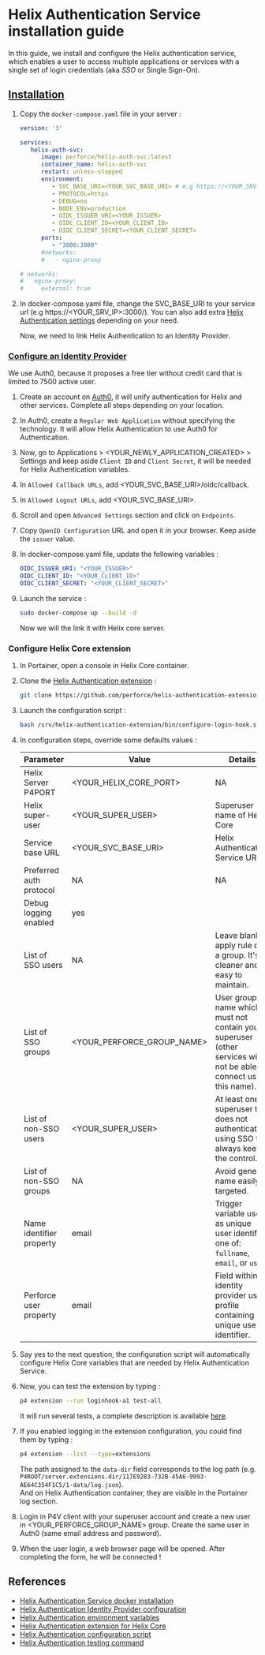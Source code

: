 # Helix Authentication Service installation guide

In this guide, we install and configure the Helix authentication service, which enables a user to access multiple applications or services with a single set of login credentials (aka *SSO* or Single Sign-On).

## [Installation](https://hub.docker.com/r/perforce/helix-auth-svc)

1. Copy the `docker-compose.yaml` file in your server :

   ```yaml
   version: '3'

   services:
      helix-auth-svc:
         image: perforce/helix-auth-svc:latest
         container_name: helix-auth-svc
         restart: unless-stopped
         environment:
            - SVC_BASE_URI=<YOUR_SVC_BASE_URI> # e.g https://<YOUR_SRV_IP>:3000/ 
            - PROTOCOL=https
            - DEBUG=no
            - NODE_ENV=production
            - OIDC_ISSUER_URI=<YOUR_ISSUER>
            - OIDC_CLIENT_ID=<YOUR_CLIENT_ID>
            - OIDC_CLIENT_SECRET=<YOUR_CLIENT_SECRET>
         ports:
            - "3000:3000"
         #networks:
         #   - nginx-proxy

   # networks:
   #   nginx-proxy:
   #     external: true
   ```

2. In docker-compose.yaml file, change the SVC_BASE_URI to your service url (e.g https://<YOUR_SRV_IP>:3000/).
   You can also add extra [Helix Authentication settings](https://www.perforce.com/manuals/helix-auth-svc/Content/HAS/configuring-has.html#Configuring_Helix_Authentication_Service) depending on your need.  

   Now, we need to link Helix Authentication to an Identity Provider.

### [Configure an Identity Provider](https://www.perforce.com/manuals/helix-auth-svc/Content/HAS/example-configs.html#Example_Identity_Provider_configurations)

We use Auth0, because it proposes a free tier without credit card that is limited to 7500 active user.

1. Create an account on [Auth0](https://auth0.com/signup?signUpData=%7B%22category%22%3A%22button%22%7D), it will unify authentication for Helix and other services. Complete all steps depending on your location.

2. In Auth0, create a `Regular Web Application` without specifying the technology. It will allow Helix Authentication to use Auth0 for Authentication.

3. Now, go to Applications > <YOUR_NEWLY_APPLICATION_CREATED> > Settings and keep aside `Client ID` and `Client Secret`, it will be needed for Helix Authentication variables.

4. In `Allowed Callback URLs`, add <YOUR_SVC_BASE_URI>/oidc/callback.

5. In `Allowed Logout URLs`, add <YOUR_SVC_BASE_URI>.

6. Scroll and open `Advanced Settings` section and click on `Endpoints`.

7. Copy `OpenID Configuration` URL and open it in your browser. Keep aside the `issuer` value.

8. In docker-compose.yaml file, update the following variables :

   ```yaml
   OIDC_ISSUER_URI: "<YOUR_ISSUER>"
   OIDC_CLIENT_ID: "<YOUR_CLIENT_ID>"
   OIDC_CLIENT_SECRET: "<YOUR_CLIENT_SECRET>"
   ```

9. Launch the service :

   ```bash
   sudo docker-compose up --build -d
   ```

   Now we will the link it with Helix core server.

### Configure Helix Core extension

1. In Portainer, open a console in Helix Core container.

2. Clone the [Helix Authentication extension](https://github.com/perforce/helix-authentication-extension/tree/main) :

   ```bash
   git clone https://github.com/perforce/helix-authentication-extension.git /srv/helix-authentication-extension
   ```

3. Launch the configuration script :

   ```bash
   bash /srv/helix-authentication-extension/bin/configure-login-hook.sh
   ```

4. In configuration steps, override some defaults values :

   | Parameter                | Value                      | Details                                                                                                             |
   | ------------------------ | -------------------------- | ------------------------------------------------------------------------------------------------------------------- |
   | Helix Server P4PORT      | <YOUR_HELIX_CORE_PORT>     | NA                                                                                                                  |
   | Helix super-user         | <YOUR_SUPER_USER>          | Superuser name of Helix Core                                                                                        |
   | Service base URL         | <YOUR_SVC_BASE_URI>        | Helix Authentication Service URL                                                                                    |
   | Preferred auth protocol  | NA                         | NA                                                                                                                  |
   | Debug logging enabled    | yes                        |                                                                                                                     |
   | List of SSO users        | NA                         | Leave blank to apply rule on a group. It's cleaner and easy to maintain.                                            |
   | List of SSO groups       | <YOUR_PERFORCE_GROUP_NAME> | User group name which must not contain your superuser (other services will not be able to connect using this name). |
   | List of non-SSO users    | <YOUR_SUPER_USER>          | At least one superuser that does not authenticate using SSO to always keep the control.                             |
   | List of non-SSO groups   | NA                         | Avoid generic name easily targeted.                                                                                 |
   | Name identifier property | email                      | Trigger variable used as unique user identifier, one of: `fullname`, `email`, or `user`.                            |
   | Perforce user property   | email                      | Field within identity provider user profile containing unique user identifier.                                      |

5. Say yes to the next question, the configuration script will automatically configure Helix Core variables that are needed by Helix Authentication Service.

6. Now, you can test the extension by typing :

   ```bash
   p4 extension --run loginhook-a1 test-all
   ```

   It will run several tests, a complete description is available [here](https://github.com/perforce/helix-authentication-extension/blob/main/docs/Administrator-Guide.md#testing).

7. If you enabled logging in the extension configuration, you could find them by typing :

   ```bash
   p4 extension --list --type=extensions
   ```

   The path assigned to the `data-dir` field corresponds to the log path (e.g. `P4ROOT/server.extensions.dir/117E9283-732B-45A6-9993-AE64C354F1C5/1-data/log.json`).  
   And on Helix Authentication container, they are visible in the Portainer log section.

8. Login in P4V client with your superuser account and create a new user in <YOUR_PERFORCE_GROUP_NAME> group. Create the same user in Auth0 (same email address and password).

9. When the user login, a web browser page will be opened. After completing the form, he will be connected !

## References

- [Helix Authentication Service docker installation](https://hub.docker.com/r/perforce/helix-auth-svc)
- [Helix Authentication Identity Provider configuration](https://www.perforce.com/manuals/helix-auth-svc/Content/HAS/example-configs.html#Example_Identity_Provider_configurations)
- [Helix Authentication environment variables](https://www.perforce.com/manuals/helix-auth-svc/Content/HAS/configuring-has.html#Configuring_Helix_Authentication_Service)
- [Helix Authentication extension for Helix Core](https://github.com/perforce/helix-authentication-extension/tree/main)
- [Helix Authentication configuration script](https://github.com/perforce/helix-authentication-extension/blob/main/docs/Administrator-Guide.md#configuration-script)
- [Helix Authentication testing command](https://github.com/perforce/helix-authentication-extension/blob/main/docs/Administrator-Guide.md#testing)
